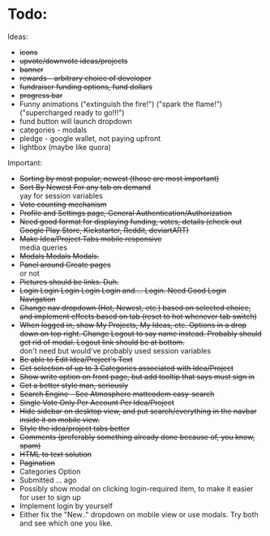 Todo:
====

Ideas:
<ul>
	<li><strike>icons</strike></li>
	<li><strike>upvote/downvote ideas/projects</strike></li>
	<li><strike>banner</strike></li>
	<li><strike>rewards - arbitrary choice of developer</strike></li>
	<li><strike>fundraiser funding options, fund dollars</strike></li>
	<li><strike>progress bar</strike></li>
	<li>Funny animations ("extinguish the fire!") ("spark the flame!") ("supercharged ready to go!!!")</li>
	<li>fund button will launch dropdown</li>
	<li>categories - modals</li>
	<li>pledge - google wallet, not paying upfront</li>
	<li>lightbox (maybe like quora)</li>
</ul>

Important: 
<ul>
	<li><strike>Sorting by most popular, newest (those are most important)</strike></li>
	<li><strike>Sort By Newest For any tab on demand</strike></li> yay for session variables
	<li><strike>Vote counting mechanism</strike></li>
	<li><strike>Profile and Settings page, General Authentication/Authorization</strike></li>
	<li><strike>Need good format for displaying funding, votes, details (check out Google Play Store, Kickstarter, Reddit, deviartART)</strike></li>
	<li><strike>Make Idea/Project Tabs mobile responsive</strike></li> media queries
	<li><strike>Modals Modals Modals.</strike></li>
	<li><strike>Panel around Create pages</strike></li> or not
	<li><strike>Pictures should be links. Duh.</strike></li>
	<li><strike>Login Login Login Login Login and.... Login. Need Good Login Navigation</strike></li>
	<li><strike>Change nav dropdown (Hot, Newest, etc.) based on selected choice, and implement effects based on tab (reset to hot whenever tab switch)</strike></li>
	<li><strike>When logged in, show My Projects, My Ideas, etc. Options in a drop down on top right. Change Logout to say name instead. Probably should get rid of modal. Logout link should be at bottom.</strike></li> don't need but would've probably used session variables
	<li><strike>Be able to Edit Idea/Project's Text</strike></li>
	<li><strike>Get selection of up to 3 Categories associated with Idea/Project</strike></li>
	<li><strike>Show write option on front page, but add tooltip that says must sign in</strike></li>
	<li><strike>Get a better style man, seriously</strike></li>
	<li><strike>Search Engine - See Atmosphere matteodem easy-search</strike></li>
	<li><strike>Single Vote Only Per Account Per Idea/Project</strike></li>
	<li><strike>Hide sidebar on desktop view, and put search/everything in the navbar inside it on mobile view.</strike></li>
	<li><strike>Style the idea/project tabs better</strike></li>
	<li><strike>Comments (preferably something already done because of, you know, spam)</strike></li>
	<li><strike>HTML to text solution</strike></li>
	<li><strike>Pagination</strike></li>
	<li>Categories Option</li>
	<li>Submitted ... ago</li>
	<li>Possibly show modal on clicking login-required item, to make it easier for user to sign up</li>
	<li>Implement login by yourself</li>
	<li>Either fix the "New.." dropdown on mobile view or use modals. Try both and see which one you like.</li>
</ul>



